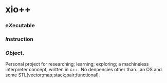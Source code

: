 # xio++  

   ### e*X*ecutable 
   ### *I*nstruction 
   ### *O*bject.

Personal project for researching; learning; exploring; a machineless interpreter concept, written in c++.
No denpencies other than...an OS and some STL[vector;map;stack;pair;functional].
